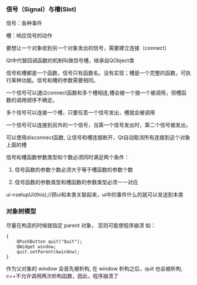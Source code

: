 ### 信号（Signal）与槽(Slot)
信号：各种事件

槽：响应信号的动作

要想让一个对象收到另一个对象发出的信号，需要建立连接（connect）

Qt中代替回调函数的机制叫做信号槽，继承自QObject类

信号和槽都是一个函数，信号只有函数名，没有实现；槽是一个完整的函数，可执行某种功能。信号和槽的参数需要相同。

一个信号可以通过connect函数和多个槽相连,槽会被一个接一个被调用，但槽函数的调用顺序不确定。

多个信号可以连接一个槽，只要任意一个信号发出，槽就会被调用

一个信号可以连接到另外的一个信号，当第一个信号发出时，第二个信号被发出。

 可以使用disconnect函数, 让信号和槽连接断开，Qt自动取消所有连接到这个对象上面的槽

 信号和槽函数参数类型和个数必须同时满足两个条件：
 
 1. 信号函数的参数个数必须大于等于槽函数的参数个数

 2. 信号函数的参数类型和槽函数的参数类型必须一一对应

ui->setupUi(this);//把ui和本类关联起来，ui中的事件什么的就可以发送到本类

### 对象树模型
尽量在构造的时候就指定 parent 对象， 否则可能使程序崩溃
如：
```
{
    QPushButton quit("Quit");
    QWidget window;
    quit.setParent(&window);
}
```
作为父对象的 window 会首先被析构, 在 window 析构之后，quit 也会被析构, c++不允许调用两次析构函数，因此，程序崩溃了


